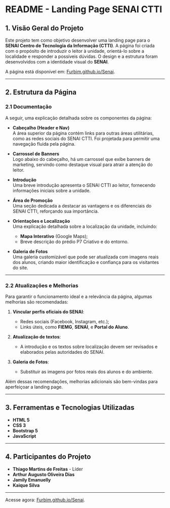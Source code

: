 # README - Landing Page SENAI CTTI

## 1. Visão Geral do Projeto

Este projeto tem como objetivo desenvolver uma landing page para o **SENAI Centro de Tecnologia da Informação (CTTI)**. A página foi criada com o propósito de introduzir o leitor à unidade, orientá-lo sobre a localidade e responder a possíveis dúvidas. O design e a estrutura foram desenvolvidos com a identidade visual do **SENAI**.

A página está disponível em: [Furbim.github.io/Senai](https://Furbim.github.io/Senai).

---

## 2. Estrutura da Página

### 2.1 Documentação

A seguir, uma explicação detalhada sobre os componentes da página:

- **Cabeçalho (Header e Nav)**  
  A área superior da página contém links para outras áreas utilitárias, como as redes sociais do SENAI CTTI. Foi projetada para permitir uma navegação fluida pela página.  

- **Carrossel de Banners**  
  Logo abaixo do cabeçalho, há um carrossel que exibe banners de marketing, servindo como destaque visual para atrair a atenção do leitor.  

- **Introdução**  
  Uma breve introdução apresenta o SENAI CTTI ao leitor, fornecendo informações iniciais sobre a unidade.

- **Área de Promoção**  
  Uma seção dedicada a destacar as vantagens e os diferenciais do SENAI CTTI, reforçando sua importância.

- **Orientações e Localização**  
  Uma explicação detalhada sobre a localização da unidade, incluindo:  
  - **Mapa Interativo** (Google Maps);  
  - Breve descrição do prédio P7 Criativo e do entorno.  

- **Galeria de Fotos**  
  Uma galeria customizável que pode ser atualizada com imagens reais dos alunos, criando maior identificação e confiança para os visitantes do site.

---

### 2.2 Atualizações e Melhorias

Para garantir o funcionamento ideal e a relevância da página, algumas melhorias são recomendadas:  
1. **Vincular perfis oficiais do SENAI**:  
   - Redes sociais (Facebook, Instagram, etc.);  
   - Links úteis, como **FIEMG**, **SENAI**, e **Portal do Aluno**.  

2. **Atualização de textos**:  
   - A introdução e os textos sobre localização devem ser revisados e elaborados pelas autoridades do SENAI.  

3. **Galeria de Fotos**:  
   - Substituir as imagens por fotos reais dos alunos e do ambiente.  

Além dessas recomendações, melhorias adicionais são bem-vindas para aperfeiçoar a landing page.

---

## 3. Ferramentas e Tecnologias Utilizadas

- **HTML 5**  
- **CSS 3**  
- **Bootstrap 5**  
- **JavaScript**  

---

## 4. Participantes do Projeto

- **Thiago Martins de Freitas** - Líder  
- **Arthur Augusto Oliveira Dias**  
- **Jamily Emanuelly**  
- **Kaique Silva**  

---

Acesse agora: [Furbim.github.io/Senai](https://Furbim.github.io/Senai).